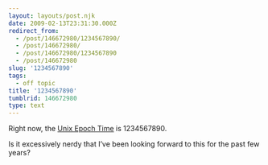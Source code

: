 ```yaml
---
layout: layouts/post.njk
date: 2009-02-13T23:31:30.000Z
redirect_from:
  - /post/146672980/1234567890/
  - /post/146672980/
  - /post/146672980/1234567890
  - /post/146672980
slug: '1234567890'
tags:
  - off topic
title: '1234567890'
tumblrid: 146672980
type: text
---
```

<p>Right now, the <a href="http://en.wikipedia.org/wiki/Unix_time">Unix Epoch Time</a> is 1234567890.</p>

<p>Is it excessively nerdy that I&rsquo;ve been looking forward to this for the past few years?</p>
